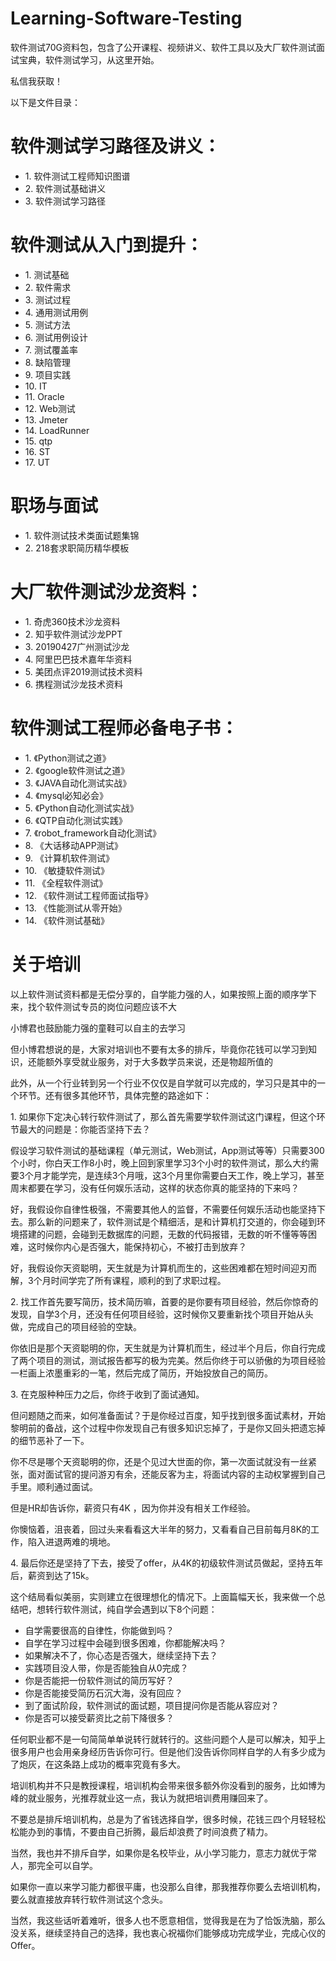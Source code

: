 # Learning-Software-Testing
软件测试70G资料包，包含了公开课程、视频讲义、软件工具以及大厂软件测试面试宝典，软件测试学习，从这里开始。

私信我获取！


以下是文件目录：
<h1>软件测试学习路径及讲义：</h1>
<ul>
<li>1. 软件测试工程师知识图谱  
<li>2. 软件测试基础讲义 
<li>3. 软件测试学习路径  
</ul>

<h1>软件测试从入门到提升：</h1>
<ul>
<li>1. 测试基础  
<li>2. 软件需求
<li>3. 测试过程
<li>4. 通用测试用例 
<li>5. 测试方法 
<li>6. 测试用例设计 
<li>7. 测试覆盖率
<li>8. 缺陷管理 
<li>9. 项目实践
<li>10. IT 
<li>11. Oracle  
<li>12. Web测试 
<li>13. Jmeter 
<li>14. LoadRunner 
<li>15. qtp  
<li>16. ST 
<li>17. UT 
</ul>

<h1>职场与面试</h1>
<ul>
  <li>1. 软件测试技术类面试题集锦
  <li>2. 218套求职简历精华模板
  </ul>


<h1>大厂软件测试沙龙资料：</h1>
<ul>
<li>1. 奇虎360技术沙龙资料
<li>2. 知乎软件测试沙龙PPT
<li>3. 20190427广州测试沙龙
<li>4. 阿里巴巴技术嘉年华资料 
<li>5. 美团点评2019测试技术资料
<li>6. 携程测试沙龙技术资料
</ul>

<h1>软件测试工程师必备电子书：</h1>
<ul>
<li>1. 《Python测试之道》
<li>2. 《google软件测试之道》
<li>3. 《JAVA自动化测试实战》
<li>4. 《mysql必知必会》
<li>5. 《Python自动化测试实战》
<li>6. 《QTP自动化测试实践》
<li>7. 《robot_framework自动化测试》
<li>8. 《大话移动APP测试》
<li>9. 《计算机软件测试》
<li>10. 《敏捷软件测试》 
<li>11. 《全程软件测试》
<li>12. 《软件测试工程师面试指导》
<li>13. 《性能测试从零开始》
<li>14. 《软件测试基础》
</ul>

<h1>关于培训</h1>
<p>以上软件测试资料都是无偿分享的，自学能力强的人，如果按照上面的顺序学下来，找个软件测试专员的岗位问题应该不大</p>
<p>小博君也鼓励能力强的童鞋可以自主的去学习</p>
<p>但小博君想说的是，大家对培训也不要有太多的排斥，毕竟你花钱可以学习到知识，还能额外享受就业服务，对于大多数学员来说，还是物超所值的</p>
<p>此外，从一个行业转到另一个行业不仅仅是自学就可以完成的，学习只是其中的一个环节。还有很多其他环节，具体完整的路途如下：</p>

<p>1. 如果你下定决心转行软件测试了，那么首先需要学软件测试这门课程，但这个环节最大的问题是：你能否坚持下去？</p>

<p>假设学习软件测试的基础课程（单元测试，Web测试，App测试等等）只需要300个小时，你白天工作8小时，晚上回到家里学习3个小时的软件测试，那么大约需要3个月才能学完，是连续3个月哦，这3个月里你需要白天工作，晚上学习，甚至周末都要在学习，没有任何娱乐活动，这样的状态你真的能坚持的下来吗？</p>

<p>好，我假设你自律性极强，不需要其他人的监督，不需要任何娱乐活动也能坚持下去。那么新的问题来了，软件测试是个精细活，是和计算机打交道的，你会碰到环境搭建的问题，会碰到无数据库的问题，无数的代码报错，无数的听不懂等等困难，这时候你内心是否强大，能保持初心，不被打击到放弃？</p>

<p>好，我假设你天资聪明，天生就是为计算机而生的，这些困难都在短时间迎刃而解，3个月时间学完了所有课程，顺利的到了求职过程。</p>

<p>2. 找工作首先要写简历，技术简历嘛，首要的是你要有项目经验，然后你惊奇的发现，自学3个月，还没有任何项目经验，这时候你又要重新找个项目开始从头做，完成自己的项目经验的空缺。</p>

<p>你依旧是那个天资聪明的你，天生就是为计算机而生，经过半个月后，你自行完成了两个项目的测试，测试报告都写的极为完美。然后你终于可以骄傲的为项目经验一栏画上浓墨重彩的一笔，然后完成了简历，开始投放自己的简历。</p>

<p>3. 在克服种种压力之后，你终于收到了面试通知。</p>

<p>但问题随之而来，如何准备面试？于是你经过百度，知乎找到很多面试素材，开始黎明前的备战，这个过程中你发现自己有很多知识忘掉了，于是你又回头把遗忘掉的细节恶补了一下。</p>

<p>你不尽是哪个天资聪明的你，还是个见过大世面的你，第一次面试就没有一丝紧张，面对面试官的提问游刃有余，还能反客为主，将面试内容的主动权掌握到自己手里。顺利通过面试。</p>

<p>但是HR却告诉你，薪资只有4K ，因为你并没有相关工作经验。</p>

<p>你懊恼着，沮丧着，回过头来看看这大半年的努力，又看看自己目前每月8K的工作，陷入进退两难的境地。</p>

<p>4. 最后你还是坚持了下去，接受了offer，从4K的初级软件测试员做起，坚持五年后，薪资到达了15k。</p>

<p>这个结局看似美丽，实则建立在很理想化的情况下。上面篇幅天长，我来做一个总结吧，想转行软件测试，纯自学会遇到以下8个问题：</p>

<ul>
<li>自学需要很高的自律性，你能做到吗？</li>
<li>自学在学习过程中会碰到很多困难，你都能解决吗？</li>
<li>如果解决不了，你心态是否强大，继续坚持下去？</li>
<li>实践项目没人带，你是否能独自从0完成？</li>
<li>你是否能把一份软件测试的简历写好？</li>
<li>你是否能接受简历石沉大海，没有回应？</li>
<li>到了面试阶段，软件测试的面试题，项目提问你是否能从容应对？</li>
  <li>你是否可以接受薪资比之前下降很多？ </li>
  </ul>
  
 <p> 任何职业都不是一句简简单单说转行就转行的。这些问题个人是可以解决，知乎上很多用户也会用亲身经历告诉你可行。但是他们没告诉你同样自学的人有多少成为了炮灰，在这条路上成功的概率究竟有多大。</p>

<p>培训机构并不只是教授课程，培训机构会带来很多额外你没看到的服务，比如博为峰的就业服务，光推荐就业这一点，我认为就把培训费用赚回来了。</p>

<p>不要总是排斥培训机构，总是为了省钱选择自学，很多时候，花钱三四个月轻轻松松能办到的事情，不要由自己折腾，最后却浪费了时间浪费了精力。</p>

<p>当然，我也并不排斥自学，如果你是名校毕业，从小学习能力，意志力就优于常人，那完全可以自学。</p>

<p>如果你一直以来学习能力都很平庸，也没那么自律，那我推荐你要么去培训机构，要么就直接放弃转行软件测试这个念头。</p>

<p>当然，我这些话听着难听，很多人也不愿意相信，觉得我是在为了恰饭洗脑，那么没关系，继续坚持自己的选择，我也衷心祝福你们能够成功完成学业，完成心仪的Offer。</p>
